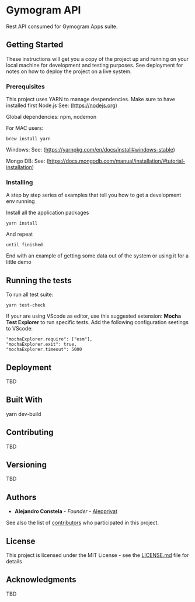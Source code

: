 # Gymogram API 

Rest API consumed for Gymogram Apps suite.

## Getting Started

These instructions will get you a copy of the project up and running on your local machine for development and testing purposes. See deployment for notes on how to deploy the project on a live system.

### Prerequisites

This project uses YARN to manage despendencies. Make sure to have installed first Node.js See: (https://nodejs.org)

Global dependencies: npm, nodemon

For MAC users:
```
brew install yarn
```

Windows:
See: (https://yarnpkg.com/en/docs/install#windows-stable)

Mongo DB: See: (https://docs.mongodb.com/manual/installation/#tutorial-installation)


### Installing

A step by step series of examples that tell you how to get a development env running

Install all the application packages

```
yarn install
```

And repeat

```
until finished
```

End with an example of getting some data out of the system or using it for a little demo

## Running the tests
To run all test suite:
```
yarn test-check
```
If your are using VScode as editor, use this suggested extension: **Mocha Test Explorer** 
to run specific tests.
Add the following configuration seetings to VScode:

```
"mochaExplorer.require": ["esm"],
"mochaExplorer.exit": true,
"mochaExplorer.timeout": 5000
```


## Deployment

TBD

## Built With

yarn dev-build

## Contributing

TBD

## Versioning

TBD 

## Authors

* **Alejandro Constela** - *Founder* - [Alepprivat](https://github.com/alepprivat)

See also the list of [contributors](https://github.com/your/project/contributors) who participated in this project.

## License

This project is licensed under the MIT License - see the [LICENSE.md](LICENSE.md) file for details

## Acknowledgments

TBD